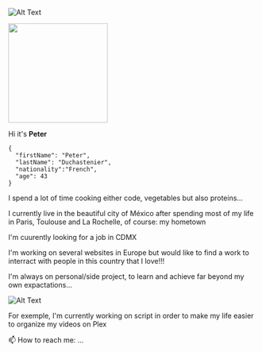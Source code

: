 ![Alt Text](https://media.giphy.com/media/EK24OWrJSy1GkkNu0y/giphy.gif)

<img src="(https://media.giphy.com/media/EK24OWrJSy1GkkNu0y/giphy.gif" width="200"  />


Hi it's **Peter**

```
{
  "firstName": "Peter",
  "lastName": "Duchastenier",
  "nationality":"French",
  "age": 43
}
```
	
I spend a lot of time cooking either code, vegetables but also proteins...

I currently live in the beautiful city of México after spending most of my life in Paris, Toulouse and La Rochelle, of course: my hometown

I'm cuurently looking for a job in CDMX

I'm working on several websites in Europe but would like to find a work to interract with people in this country that I love!!!

I'm always on personal/side project, to learn and achieve far beyond my own expactations...

![Alt Text](https://media.giphy.com/media/75ZaxapnyMp2w/giphy.gif)


For exemple, I'm currently working on script in order to make my life easier to organize my videos on Plex

📫 How to reach me: ...

<!--
**peterViou/peterViou** is a ✨ _special_ ✨ repository because its `README.md` (this file) appears on your GitHub profile.

Here are some ideas to get you started:

- 🔭 I’m currently working on ...
- 🌱 I’m currently learning ...
- 👯 I’m looking to collaborate on ...
- 🤔 I’m looking for help with ...
- 💬 Ask me about ...
- 📫 How to reach me: ...
- 😄 Pronouns: ...
- ⚡ Fun fact: ...
-->
